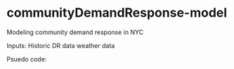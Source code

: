 # communityDemandResponse-model
Modeling community demand response in NYC

Inputs:
Historic DR data
weather data

Psuedo code:

